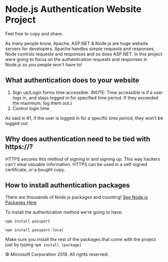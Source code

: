 # Node.js Authentication Website Project
Feel free to copy and share.

As many people know, Apache, ASP.NET & Node.js are huge website servers for developers. Apache handles simple requests and responses, Node controls requests and responses and so does ASP.NET. In this project were going to focus on the authentication requests and responses in Node.js so you people won't have to!

## What authentication does to your website
1. Sign up/Login forms time accessible.
(NOTE: Time accessible is if a user logs in, and stays logged in for specified time period. If they exceeded the maximum, log them out.)
2. Control login time

As said in #1, if the user is logged in for a specific time period, they won't be logged out.

## Why does authentication need to be tied with https://?
HTTPS secures this method of signing in and signing up. This way hackers can't steal valuable information.
HTTPS can be used in a self-signed certificate, or a bought copy.

## How to install authentication packages
There are thousands of Node.js packages and counting! [See Node.js Packages Here](https://www.npmjs.com/)

To install the authentication method we're going to have:

`npm install passport`

`npm install passport-local`

Make sure you install the rest of the packages that come with the project just by typing `npm install [package]`

&copy; Microsoft Corporation 2018. All rights reserved.
